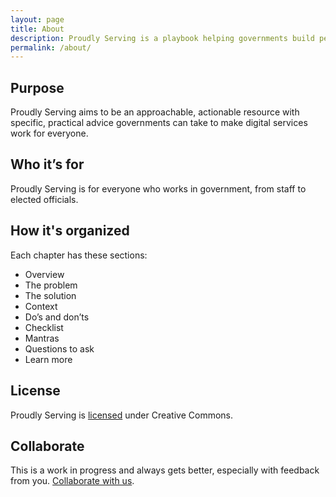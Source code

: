 ```yaml
---
layout: page
title: About
description: Proudly Serving is a playbook helping governments build people-centered digital public services.
permalink: /about/
---
```


## Purpose

Proudly Serving aims to be an approachable, actionable resource with specific, practical advice governments can take to make digital services work for everyone.

## Who it’s for

Proudly Serving is for everyone who works in government, from staff to elected officials.

## How it's organized

Each chapter has these sections:

* Overview
* The problem
* The solution
* Context
* Do’s and don’ts
* Checklist
* Mantras
* Questions to ask
* Learn more

## License

Proudly Serving is [licensed](/license) under Creative Commons.

## Collaborate

This is a work in progress and always gets better, especially with feedback from you. [Collaborate with us](/collaborate).
